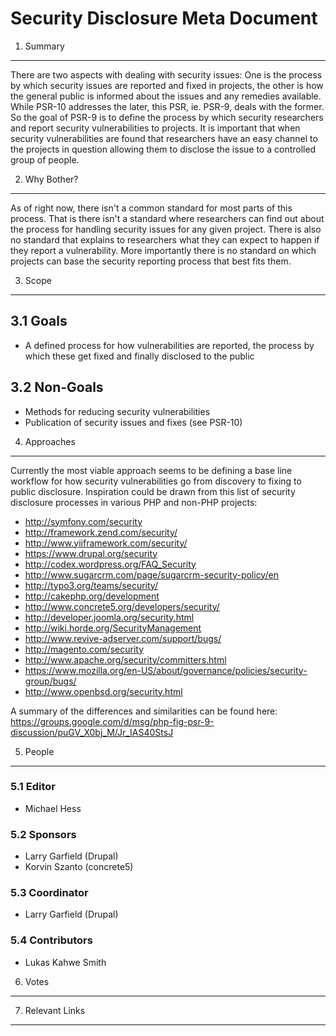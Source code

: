 Security Disclosure Meta Document
=================================

1. Summary
----------

There are two aspects with dealing with security issues: One is the process
by which security issues are reported and fixed in projects, the other
is how the general public is informed about the issues and any remedies
available. While PSR-10 addresses the later, this PSR, ie. PSR-9, deals with
the former. So the goal of PSR-9 is to define the process by which security
researchers and report security vulnerabilities to projects. It is important
that when security vulnerabilities are found that researchers have an easy
channel to the projects in question allowing them to disclose the issue to a
controlled group of people.

2. Why Bother?
--------------

As of right now, there isn't a common standard for most parts of this process.
That is there isn't a standard where researchers can find out about the
process for handling security issues for any given project. There is also
no standard that explains to researchers what they can expect to happen if
they report a vulnerability. More importantly there is no standard on which
projects can base the security reporting process that best fits them.

3. Scope
--------

## 3.1 Goals

* A defined process for how vulnerabilities are reported, the process by which
  these get fixed and finally disclosed to the public

## 3.2 Non-Goals

* Methods for reducing security vulnerabilities
* Publication of security issues and fixes (see PSR-10)

4. Approaches
-------------

Currently the most viable approach seems to be defining a base line workflow
for how security vulnerabilities go from discovery to fixing to public
disclosure. Inspiration could be drawn from this list of security disclosure
processes in various PHP and non-PHP projects:

* http://symfony.com/security
* http://framework.zend.com/security/
* http://www.yiiframework.com/security/
* https://www.drupal.org/security
* http://codex.wordpress.org/FAQ_Security
* http://www.sugarcrm.com/page/sugarcrm-security-policy/en
* http://typo3.org/teams/security/
* http://cakephp.org/development
* http://www.concrete5.org/developers/security/
* http://developer.joomla.org/security.html
* http://wiki.horde.org/SecurityManagement
* http://www.revive-adserver.com/support/bugs/
* http://magento.com/security
* http://www.apache.org/security/committers.html
* https://www.mozilla.org/en-US/about/governance/policies/security-group/bugs/
* http://www.openbsd.org/security.html

A summary of the differences and similarities can be found here:
https://groups.google.com/d/msg/php-fig-psr-9-discussion/puGV_X0bj_M/Jr_IAS40StsJ

5. People
---------

### 5.1 Editor

* Michael Hess

### 5.2 Sponsors

* Larry Garfield (Drupal)
* Korvin Szanto (concrete5)

### 5.3 Coordinator

* Larry Garfield (Drupal)

### 5.4 Contributors

* Lukas Kahwe Smith

6. Votes
--------

7. Relevant Links
-----------------
